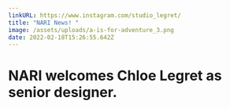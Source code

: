 ```yaml
---
linkURL: https://www.instagram.com/studio_legret/
title: "NARI News! "
image: /assets/uploads/a-is-for-adventure_3.png
date: 2022-02-18T15:26:55.642Z
---
```

# NARI welcomes Chloe Legret as senior designer.
